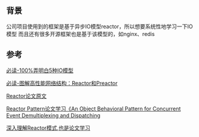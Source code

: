 ## 背景

公司项目使用到的框架是基于异步IO模型reactor，所以想要系统性地学习一下IO模型
而且还有很多开源框架也是基于该模型的，如nginx、redis



## 参考

[必读-100%弄明白5种IO模型](https://zhuanlan.zhihu.com/p/115912936)

[必读-图解高性能网络结构：Reactor和Preactor](https://www.cnblogs.com/xiaolincoding/p/14706824.html)

[Reactor论文原文](chrome-extension://cdonnmffkdaoajfknoeeecmchibpmkmg/assets/pdf/web/viewer.html?file=http%3A%2F%2Fwww.dre.vanderbilt.edu%2F~schmidt%2FPDF%2Freactor-siemens.pdf)

[Reactor Pattern论文学习《An Object Behavioral Pattern for Concurrent Event Demultiplexing and Dispatching](https://zhuanlan.zhihu.com/p/464159297)

[深入理解Reactor模式,也是论文学习](https://www.s0nnet.com/archives/deep-understanding-of-reactor-design-patterns)
